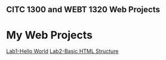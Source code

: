## CITC 1300 and WEBT 1320 Web Projects

<h1>My Web Projects</h1>

<a href="Lab 1/Index.html" target="_blank">Lab1-Hello World</a>
<a href="Lab 2/Index.html" target="_blank">Lab2-Basic HTML Structure</a>